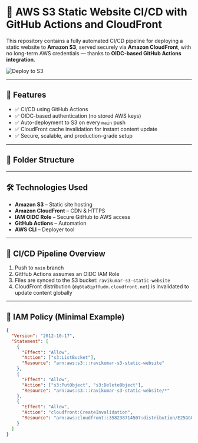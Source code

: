 # 🚀 AWS S3 Static Website CI/CD with GitHub Actions and CloudFront

This repository contains a fully automated CI/CD pipeline for deploying a static website to **Amazon S3**, served securely via **Amazon CloudFront**, with no long-term AWS credentials — thanks to **OIDC-based GitHub Actions integration**.

![Deploy to S3](https://github.com/RavikumarKamani74/aws-s3-static-site-cicd/actions/workflows/deploy.yml/badge.svg)

---

## 🔧 Features

- ✅ CI/CD using GitHub Actions
- ✅ OIDC-based authentication (no stored AWS keys)
- ✅ Auto-deployment to S3 on every `main` push
- ✅ CloudFront cache invalidation for instant content update
- ✅ Secure, scalable, and production-grade setup

---

## 📁 Folder Structure


---

## 🛠️ Technologies Used

- **Amazon S3** – Static site hosting  
- **Amazon CloudFront** – CDN & HTTPS  
- **IAM OIDC Role** – Secure GitHub to AWS access  
- **GitHub Actions** – Automation  
- **AWS CLI** – Deployer tool

---

## 🔄 CI/CD Pipeline Overview

1. Push to `main` branch
2. GitHub Actions assumes an OIDC IAM Role
3. Files are synced to the S3 bucket: `ravikumar-s3-static-website`
4. CloudFront distribution (`dq6ta8ipffudm.cloudfront.net`) is invalidated to update content globally

---

## 🔐 IAM Policy (Minimal Example)

```json
{
  "Version": "2012-10-17",
  "Statement": [
    {
      "Effect": "Allow",
      "Action": ["s3:ListBucket"],
      "Resource": "arn:aws:s3:::ravikumar-s3-static-website"
    },
    {
      "Effect": "Allow",
      "Action": ["s3:PutObject", "s3:DeleteObject"],
      "Resource": "arn:aws:s3:::ravikumar-s3-static-website/*"
    },
    {
      "Effect": "Allow",
      "Action": "cloudfront:CreateInvalidation",
      "Resource": "arn:aws:cloudfront::358238714507:distribution/E25GGGTVVJHHS7D"
    }
  ]
}
